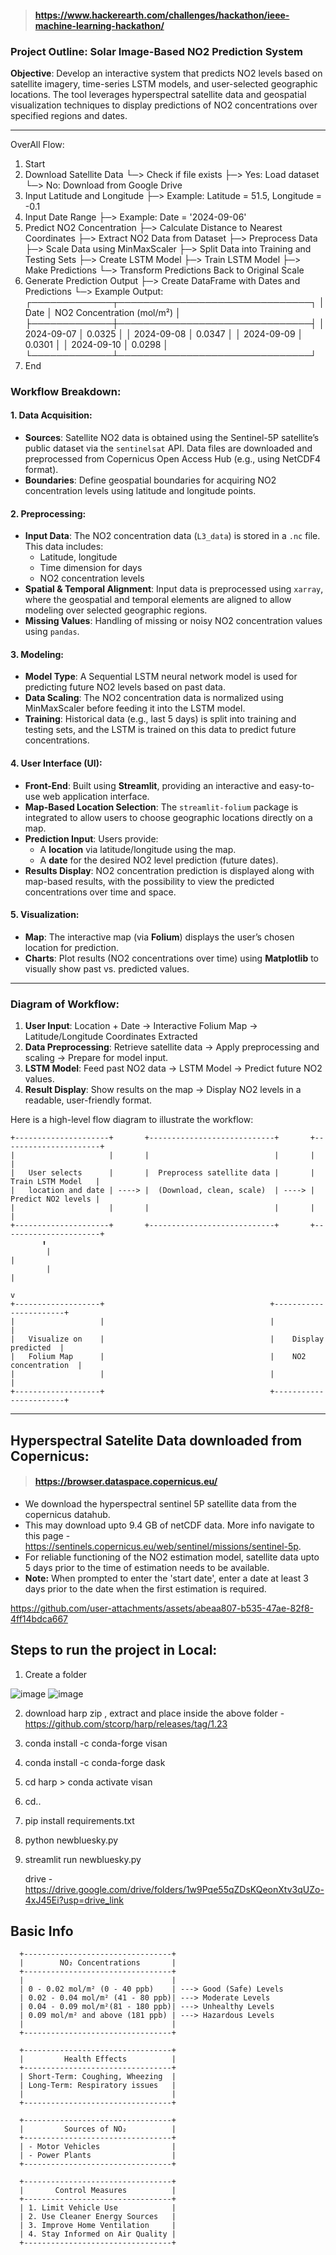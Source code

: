 > #### https://www.hackerearth.com/challenges/hackathon/ieee-machine-learning-hackathon/
### Project Outline: Solar Image-Based NO2 Prediction System



**Objective**: Develop an interactive system that predicts NO2 levels based on satellite imagery, time-series LSTM models, and user-selected geographic locations. The tool leverages hyperspectral satellite data and geospatial visualization techniques to display predictions of NO2 concentrations over specified regions and dates.

---
OverAll Flow:

1. Start
2. Download Satellite Data
   └─> Check if file exists
       ├─> Yes: Load dataset
       └─> No: Download from Google Drive
3. Input Latitude and Longitude
   ├─> Example: Latitude = 51.5, Longitude = -0.1
4. Input Date Range
   ├─> Example: Date = '2024-09-06'
5. Predict NO2 Concentration
   ├─> Calculate Distance to Nearest Coordinates
   ├─> Extract NO2 Data from Dataset
   ├─> Preprocess Data
   ├─> Scale Data using MinMaxScaler
   ├─> Split Data into Training and Testing Sets
   ├─> Create LSTM Model
   ├─> Train LSTM Model
   ├─> Make Predictions
   └─> Transform Predictions Back to Original Scale
6. Generate Prediction Output
   ├─> Create DataFrame with Dates and Predictions
   └─> Example Output:
       ┌─────────────┬───────────────────────────────┐
       │     Date    │ NO2 Concentration (mol/m²)   │
       ├─────────────┼───────────────────────────────┤
       │ 2024-09-07  │              0.0325           │
       │ 2024-09-08  │              0.0347           │
       │ 2024-09-09  │              0.0301           │
       │ 2024-09-10  │              0.0298           │
       └─────────────┴───────────────────────────────┘
7. End


### Workflow Breakdown:

#### 1. **Data Acquisition**:
   - **Sources**: Satellite NO2 data is obtained using the Sentinel-5P satellite’s public dataset via the `sentinelsat` API. Data files are downloaded and preprocessed from Copernicus Open Access Hub (e.g., using NetCDF4 format).
   - **Boundaries**: Define geospatial boundaries for acquiring NO2 concentration levels using latitude and longitude points.
   
#### 2. **Preprocessing**:
   - **Input Data**: The NO2 concentration data (`L3_data`) is stored in a `.nc` file. This data includes:
     - Latitude, longitude
     - Time dimension for days
     - NO2 concentration levels
   - **Spatial & Temporal Alignment**: Input data is preprocessed using `xarray`, where the geospatial and temporal elements are aligned to allow modeling over selected geographic regions.
   - **Missing Values**: Handling of missing or noisy NO2 concentration values using `pandas`.

#### 3. **Modeling**:
   - **Model Type**: A Sequential LSTM neural network model is used for predicting future NO2 levels based on past data.
   - **Data Scaling**: The NO2 concentration data is normalized using MinMaxScaler before feeding it into the LSTM model.
   - **Training**: Historical data (e.g., last 5 days) is split into training and testing sets, and the LSTM is trained on this data to predict future concentrations.

#### 4. **User Interface (UI)**:
   - **Front-End**: Built using **Streamlit**, providing an interactive and easy-to-use web application interface.
   - **Map-Based Location Selection**: The `streamlit-folium` package is integrated to allow users to choose geographic locations directly on a map.
   - **Prediction Input**: Users provide:
     - A **location** via latitude/longitude using the map.
     - A **date** for the desired NO2 level prediction (future dates).
   - **Results Display**: NO2 concentration prediction is displayed along with map-based results, with the possibility to view the predicted concentrations over time and space.

#### 5. **Visualization**:
   - **Map**: The interactive map (via **Folium**) displays the user’s chosen location for prediction.
   - **Charts**: Plot results (NO2 concentrations over time) using **Matplotlib** to visually show past vs. predicted values.
   
---

### Diagram of Workflow:

1. **User Input**: Location + Date → Interactive Folium Map → Latitude/Longitude Coordinates Extracted
2. **Data Preprocessing**: Retrieve satellite data → Apply preprocessing and scaling → Prepare for model input.
3. **LSTM Model**: Feed past NO2 data → LSTM Model → Predict future NO2 values.
4. **Result Display**: Show results on the map → Display NO2 levels in a readable, user-friendly format.

Here is a high-level flow diagram to illustrate the workflow:

```
+---------------------+       +----------------------------+       +----------------------+
|                     |       |                            |       |                      |
|   User selects      |       |  Preprocess satellite data |       |   Train LSTM Model   |
|   location and date | ----> |  (Download, clean, scale)  | ----> |   Predict NO2 levels |
|                     |       |                            |       |                      |
+---------------------+       +----------------------------+       +----------------------+
       ⬆️
        |                                                                 |
        |                                                                 |
                                                                          v
+-------------------+                                     +-----------------------+
|                   |                                     |                       |
|   Visualize on    |                                     |    Display predicted  |
|   Folium Map      |                                     |    NO2 concentration  |
|                   |                                     |                       |
+-------------------+                                     +-----------------------+
```

---


## Hyperspectral Satelite Data downloaded from Copernicus:
> #### https://browser.dataspace.copernicus.eu/ 

- We download the hyperspectral sentinel 5P satellite data from the copernicus datahub.
- This may download upto 9.4 GB of netCDF data. More info navigate to this page - https://sentinels.copernicus.eu/web/sentinel/missions/sentinel-5p.
- For reliable functioning of the NO2 estimation model, satellite data upto 5 days prior to the time of estimation needs to be available.
-  **Note:** When prompted to enter the 'start date', enter a date at least 3 days prior to the date when the first estimation is required.

https://github.com/user-attachments/assets/abeaa807-b535-47ae-82f8-4ff14bdca667


## Steps to run the project in Local:

1. Create a folder

![image](https://github.com/user-attachments/assets/a9821684-61c5-499e-85b3-ad2202289c45)
![image](https://github.com/user-attachments/assets/ff84ba92-93f3-45f9-a8e0-e6a21dd47c82)

2. download harp zip , extract and place inside the above folder - https://github.com/stcorp/harp/releases/tag/1.23
3. conda install -c conda-forge visan
4. conda install -c conda-forge dask
5. cd harp > conda activate visan
6. cd..
7. pip install requirements.txt
8. python newbluesky.py
9. streamlit run newbluesky.py

   drive - https://drive.google.com/drive/folders/1w9Pqe55qZDsKQeonXtv3qUZo-4xJ45Ei?usp=drive_link




## Basic Info

      +---------------------------------+
      |        NO₂ Concentrations       |
      +---------------------------------+
      |                                 |
      | 0 - 0.02 mol/m² (0 - 40 ppb)    | ---> Good (Safe) Levels
      | 0.02 - 0.04 mol/m² (41 - 80 ppb)| ---> Moderate Levels
      | 0.04 - 0.09 mol/m²(81 - 180 ppb)| ---> Unhealthy Levels
      | 0.09 mol/m² and above (181 ppb) | ---> Hazardous Levels
      |                                 |
      +---------------------------------+
      
      +---------------------------------+
      |         Health Effects          |
      +---------------------------------+
      | Short-Term: Coughing, Wheezing  |
      | Long-Term: Respiratory issues   |
      |                                 |
      +---------------------------------+
      
      +---------------------------------+
      |         Sources of NO₂          |
      +---------------------------------+
      | - Motor Vehicles                |
      | - Power Plants                  |
      +---------------------------------+
      
      +---------------------------------+
      |       Control Measures          |
      +---------------------------------+
      | 1. Limit Vehicle Use            |
      | 2. Use Cleaner Energy Sources   |
      | 3. Improve Home Ventilation     |
      | 4. Stay Informed on Air Quality |
      +---------------------------------+
